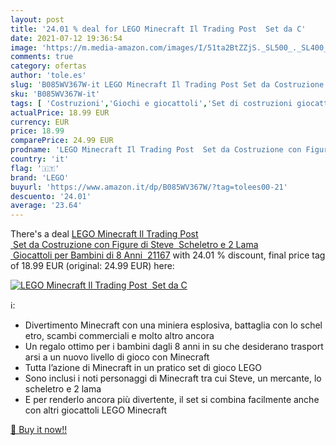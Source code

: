 ```yaml
---
layout: post
title: '24.01 % deal for LEGO Minecraft Il Trading Post  Set da C'
date: 2021-07-12 19:36:54
image: 'https://m.media-amazon.com/images/I/51ta2BtZZjS._SL500_._SL400_.jpg'
comments: true
category: ofertas
author: 'tole.es'
slug: 'B085WV367W-it LEGO Minecraft Il Trading Post Set da Costruzione con...'
sku: 'B085WV367W-it'
tags: [ 'Costruzioni','Giochi e giocattoli','Set di costruzioni giocattolo','lego', ]
actualPrice: 18.99 EUR
currency: EUR
price: 18.99
comparePrice: 24.99 EUR
prodname: 'LEGO Minecraft Il Trading Post  Set da Costruzione con Figure di Steve  Scheletro e 2 Lama  Giocattoli per Bambini di 8 Anni  21167'
country: 'it'
flag: '🇮🇹'
brand: 'LEGO'
buyurl: 'https://www.amazon.it/dp/B085WV367W/?tag=tolees00-21'
descuento: '24.01'
average: '23.64'
---
```


There's a deal [LEGO Minecraft Il Trading Post  Set da Costruzione con Figure di Steve  Scheletro e 2 Lama  Giocattoli per Bambini di 8 Anni  21167](https://www.amazon.it/dp/B085WV367W/?tag=tolees00-21)  with  24.01 % discount, final price tag of  18.99 EUR (original: 24.99 EUR) here:

[![LEGO Minecraft Il Trading Post  Set da C](https://m.media-amazon.com/images/I/51ta2BtZZjS._SL500_._SL400_.jpg)](https://www.amazon.it/dp/B085WV367W/?tag=tolees00-21)

ℹ️:

- Divertimento Minecraft con una miniera esplosiva, battaglia con lo scheletro, scambi commerciali e molto altro ancora
- Un regalo ottimo per i bambini dagli 8 anni in su che desiderano trasportarsi a un nuovo livello di gioco con Minecraft
- Tutta l’azione di Minecraft in un pratico set di gioco LEGO
- Sono inclusi i noti personaggi di Minecraft tra cui Steve, un mercante, lo scheletro e 2 lama
- E per renderlo ancora più divertente, il set si combina facilmente anche con altri giocattoli LEGO Minecraft

[🛒 Buy it now!!](https://www.amazon.it/dp/B085WV367W/?tag=tolees00-21)
